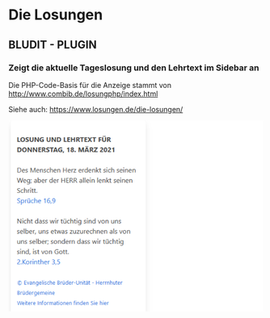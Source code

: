 # Die Losungen
## BLUDIT - PLUGIN 
### Zeigt die aktuelle Tageslosung und den Lehrtext im Sidebar an

Die PHP-Code-Basis für die Anzeige stammt von http://www.combib.de/losungphp/index.html

Siehe auch: https://www.losungen.de/die-losungen/

![screenshot](screenshot.png)
